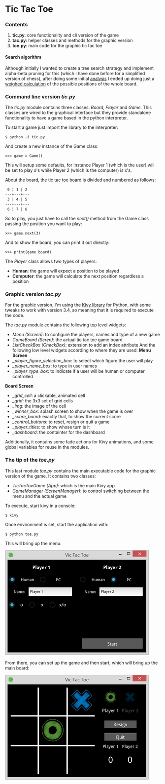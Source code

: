 # Tic Tac Toe

### Contents
1. **tic.py**: core functionality and cli version of the game
2. **tac.py**: helper classes and methods for the graphic version
3. **toe.py**: main code for the graphic tic tac toe

#### Search algorithm
Although initially I wanted to create a tree search strategy and implement alpha-beta pruning for this (which I have done before for a simplified version of chess), after doing some initial [analysis](https://viclab.wordpress.com/2015/10/30/programming-a-tic-tac-toe-part-1-analysis/) I ended up doing just a [weighed calculation](https://viclab.wordpress.com/2015/11/02/programming-a-tic-tac-toe-part-2-coding/) of the possible positions of the whole board.

### Command line version *tic.py*
The *tic.py* module contains three classes: *Board*, *Player* and *Game*. This classes are wired to the graphical interface but they provide standalone functionality to have a game based in the python interpreter.

To start a game just import the library to the interpreter:
    
    $ python -i tic.py

And create a new instance of the Game class:

    >>> game = Game()

This will setup some defaults, for instance Player 1 (which is the user) will be set to play o's while Player 2 (which is the computer) is x's. 

About the board, the tic tac toe board is divided and numbered as follows:

     0 | 1 | 2
    ---+---+---
     3 | 4 | 5
    ---+---+---
     6 | 7 | 8

So to play, you just have to call the *next()* method from the Game class passing the position you want to play:

    >>> game.next(3)

And to show the board, you can print it out directly:

    >>> print(game.board)

The *Player* class allows two types of players: 
* **Human**: the game will expect a position to be played
* **Computer**: the game will calculate the next position regardless a position

### Graphic version *tac.py*
For the graphic version, I'm using the [Kivy library](https://kivy.org/ "Kivy") for Python, with some tweaks to work with version 3.4, so meaning that it is required to execute the code.

The *tac.py* module contains the following top level widgets:
* *Menu (Screen)*: to configure the players, names and type of a new game
* *GameBoard (Scren)*: the actual tic tac toe game board
* *ListCheckBox (CheckBox)*: extension to add an index attribute
And the following low level widgets according to where they are used:
**Menu Screen**
* *_player_figure_selection_box*: to select which figure the user will play
* *_player_name_box*: to type in user names
* *_player_type_box*: to indicate if a user will be human or computer controlled

**Board Screen**
* *_grid_cell*: a clickable, animated cell
* *_grid*: the 3x3 set of grid cells
* *_img*: the image of the cell
* *_winner_box*: splash screen to show when the game is over
* *_score_board*: exactly that, to show the current score
* *_control_buttons*: to reset, resign or quit a game
* *_player_titles*: to show whose turn is it
* *_dashboard*: the containter for the dashboard

Additionally, it contains some fade actions for Kivy animations, and some global variables for reuse in the modules.

### The tip of the *toe.py*
This last module *toe.py* contains the main executable code for the graphic version of the game. It contains two classes:
* *TicTacToeGame (App)*: which is the main Kivy app
* *GameManager (ScreenManager)*: to control switching between the menu and the actual game

To execute, start kivy in a console:

    $ kivy

Once environment is set, start the application with:

    $ python toe.py

This will bring up the menu:

![TicTacToe - main menu](https://raw.githubusercontent.com/vinceynhz/python_code/master/TicTacToe/img/screen1.png)

From there, you can set up the game and then start, which will bring up the main board:

![TicTacToe - main board](https://raw.githubusercontent.com/vinceynhz/python_code/master/TicTacToe/img/screen2.png)
